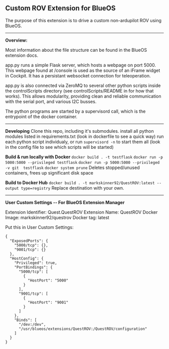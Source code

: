 ## Custom ROV Extension for BlueOS
The purpose of this extension is to drive a custom non-ardupilot ROV using BlueOS.

------------

**Overview:**

Most information about the file structure can be found in the BlueOS extension docs.

app.py runs a simple Flask server, which hosts a webpage on port 5000. This webpage found at /console is used as the source of an iFrame widget in Cockpit. It has a persistant websocket connection for teleoperation. 

app.py is also connected via ZeroMQ to several other python scripts inside the controlScripts directory (see controlScripts/README in  for how that works). This allows modularity, providing clean and reliable communication with the serial port, and various I2C busses.

The python programs are started by a supervisord call, which is the entrypoint of the docker container.

------------

**Developing**
Clone this repo, including it's submodules.
install all python modules listed in requirements.txt (look in dockerfile to see a quick way)
run each python script individualy, or run `supervisord -n`  to start them all (look in the config file to see which scripts will be started)

**Build & run locally with Docker**
`docker build . -t testflask`
`docker run -p 5000:5000 --privileged testflask`
`docker run -p 5000:5000 --privileged -v git  testflask`
`docker system prune` Deletes stopped/unused containers, frees up significant disk space

**Build to Docker Hub**
`docker build . -t markskinner92/QuestROV:latest --output type=registry` Replace destination with your own.

------------


**User Custom Settings -- For BlueOS Extension Manager**

Extension Identifier: Quest.QuestROV
Extension Name: QuestROV
Docker Image: markskinner92/questrov
Docker tag: latest

Put this in User Custom Settings:
```
{
  "ExposedPorts": {
    "5000/tcp": {},
    "9001/tcp": {}
  },
  "HostConfig": {
    "Privileged": true,
    "PortBindings": {
      "5000/tcp": [
        {
          "HostPort": "5000"
        }
      ],
      "9001/tcp": [
        {
          "HostPort": "9001"
        }
      ]
    },
    "Binds": [
      "/dev:/dev",
      "/usr/blueos/extensions/QuestROV:/QuestROV/configuration"
    ]
  }
}
```
